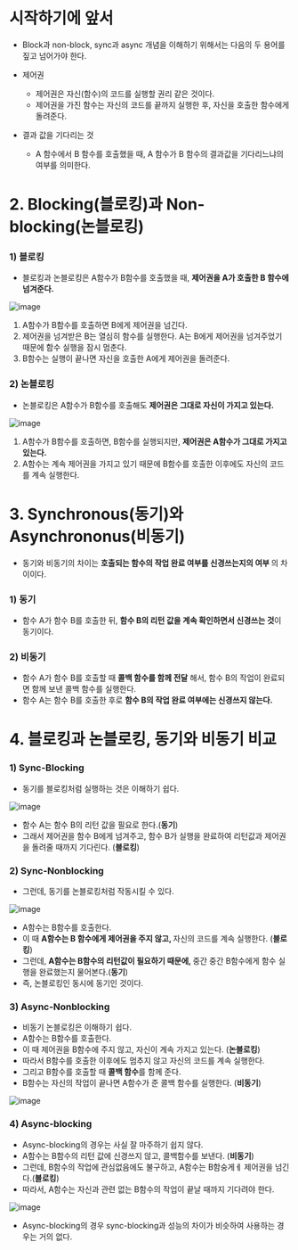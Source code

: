 <h1> 시작하기에 앞서 </h1>

- Block과 non-block, sync과 async 개념을 이해하기 위해서는 다음의 두 용어를 짚고 넘어가야 한다.

- 제어권
  - 제어권은 자신(함수)의 코드를 실행할 권리 같은 것이다.
  - 제어권을 가진 함수는 자신의 코드를 끝까지 실행한 후, 자신을 호출한 함수에게 돌려준다.

- 결과 값을 기다리는 것
  - A 함수에서 B 함수를 호출했을 때, A 함수가 B 함수의 결과값을 기다리느냐의 여부를 의미한다.

<h1> 2. Blocking(블로킹)과 Non-blocking(논블로킹) </h1>

<h3> 1) 블로킹 </h3>

- 블로킹과 논블로킹은 A함수가 B함수를 호출했을 때, <b> 제어권을 A가 호출한 B 함수에 넘겨준다. </b>

![image](https://user-images.githubusercontent.com/62228401/233754415-7a1336a1-4f18-48ae-a5be-f83f9858980f.png)

1. A함수가 B함수를 호출하면 B에게 제어권을 넘긴다.
2. 제어권을 넘겨받은 B는 열심히 함수를 실행한다. A는 B에게 제어권을 넘겨주었기 때문에 함수 실행을 잠시 멈춘다.
3. B함수는 실행이 끝나면 자신을 호출한 A에게 제어권을 돌려준다.

<h3> 2) 논블로킹 </h3>

- 논블로킹은 A함수가 B함수를 호출해도 <b> 제어권은 그대로 자신이 가지고 있는다. </b>

![image](https://user-images.githubusercontent.com/62228401/233754561-f57c9812-8352-4454-8204-ed701c290b4b.png)

1. A함수가 B함수를 호출하면, B함수를 실행되지만, <b> 제어권은 A함수가 그대로 가지고 있는다. </b>
2. A함수는 계속 제어권을 가지고 있기 때문에 B함수를 호출한 이후에도 자신의 코드를 계속 실행한다.

<h1> 3. Synchronous(동기)와 Asynchrononus(비동기) </h1>

- 동기와 비동기의 차이는 <b> 호출되는 함수의 작업 완료 여부를 신경쓰는지의 여부 </b>의 차이이다.

<h3> 1) 동기 </h3>

- 함수 A가 함수 B를 호출한 뒤, <b> 함수 B의 리턴 값을 계속 확인하면서 신경쓰는 것</b>이 동기이다.

<h3> 2) 비동기 </h3>

- 함수 A가 함수 B를 호출할 때 <b> 콜백 함수를 함께 전달</b> 해서, 함수 B의 작업이 완료되면 함께 보낸 콜백 함수를 실행한다.
- 함수 A는 함수 B를 호출한 후로 <b> 함수 B의 작업 완료 여부에는 신경쓰지 않는다. </b>

<h1> 4. 블로킹과 논블로킹, 동기와 비동기 비교 </h1>

<h3> 1) Sync-Blocking </h3>

- 동기를 블로킹처럼 실행하는 것은 이해하기 쉽다.

![image](https://user-images.githubusercontent.com/62228401/233754896-1cc04f60-1973-4228-9312-a640de3d4674.png)

- 함수 A는 함수 B의 리턴 값을 필요로 한다.(<b>동기</b>)
- 그래서 제어권을 함수 B에게 넘겨주고, 함수 B가 실행을 완료하여 리턴값과 제어권을 돌려줄 때까지 기다린다. (<b>블로킹</b>)

<h3> 2) Sync-Nonblocking </h3>

- 그런데, 동기를 논블로킹처럼 작동시킬 수 있다.

![image](https://user-images.githubusercontent.com/62228401/233754972-ee80ae4b-8cdf-46c8-8326-600f4d2e972a.png)

- A함수는 B함수를 호출한다.
- 이 때 <b> A함수는 B 함수에게 제어권을 주지 않고, </b> 자신의 코드를 계속 실행한다. (<b>블로킹</b>)
- 그런데, <b> A함수는 B함수의 리턴값이 필요하기 때문에, </b> 중간 중간 B함수에게 함수 실행을 완료했는지 물어본다.(<b>동기</b>)
- 즉, 논블로킹인 동시에 동기인 것이다.

<h3> 3) Async-Nonblocking </h3>

- 비동기 논블로킹은 이해하기 쉽다.
- A함수는 B함수를 호출한다.
- 이 때 제어권을 B함수에 주지 않고, 자신이 계속 가지고 있는다. (<b>논블로킹</b>)
- 따라서 B함수를 호출한 이후에도 멈추지 않고 자신의 코드를 계속 실행한다.
- 그리고 B함수를 호출할 때 <b> 콜백 함수</b>를 함께 준다.
- B함수는 자신의 작업이 끝나면 A함수가 준 콜백 함수를 실행한다. (<b>비동기</b>)

![image](https://user-images.githubusercontent.com/62228401/233755266-41909785-f6ed-449f-b5ec-bab5d34b88ac.png)

<h3> 4) Async-blocking </h3>

- Async-blocking의 경우는 사실 잘 마주하기 쉽지 않다.
- A함수는 B함수의 리턴 값에 신경쓰지 않고, 콜백함수를 보낸다. (<b>비동기</b>)
- 그런데, B함수의 작업에 관심없음에도 불구하고, A함수는 B함숭게ㅔ 제어권을 넘긴다.(<b>블로킹</b>)
- 따라서, A함수는 자신과 관련 없는 B함수의 작업이 끝날 때까지 기다려야 한다.

![image](https://user-images.githubusercontent.com/62228401/233755354-4971d510-d0fe-454c-a0e1-c82243663bed.png)

- Async-blocking의 경우 sync-blocking과 성능의 차이가 비슷하여 사용하는 경우는 거의 없다.
